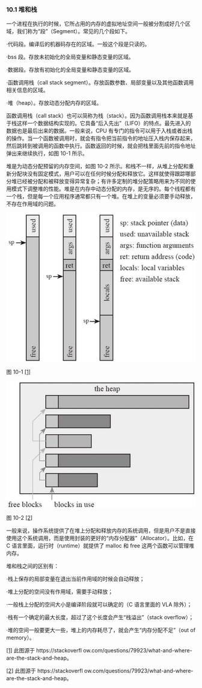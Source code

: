 ### 10.1 堆和栈

一个进程在执行的时候，它所占用的内存的虚拟地址空间一般被分割成好几个区域，我们称为“段”（Segment）。常见的几个段如下。

·代码段。编译后的机器码存在的区域。一般这个段是只读的。

·bss 段。存放未初始化的全局变量和静态变量的区域。

·数据段。存放有初始化的全局变量和静态变量的区域。

·函数调用栈（call stack segment）。存放函数参数、局部变量以及其他函数调用相关信息的区域。

·堆（heap）。存放动态分配内存的区域。

函数调用栈（call stack）也可以简称为栈（stack）。因为函数调用栈本来就是基于栈这样一个数据结构实现的。它具备“后入先出”（LIFO）的特点。最先进入的数据也是最后出来的数据。一般来说，CPU 有专门的指令可以用于入栈或者出栈的操作。当一个函数被调用时，就会有指令把当前指令的地址压入栈内保存起来，然后跳转到被调用的函数中执行。函数返回的时候，就会把栈里面先前的指令地址弹出来继续执行，如图 10-1 所示。

堆是为动态分配预留的内存空间，如图 10-2 所示。和栈不一样，从堆上分配和重新分配块没有固定模式，用户可以在任何时候分配和释放它。这样就使得跟踪哪部分堆已经被分配和被释放变得异常复杂；有许多定制的堆分配策略用来为不同的使用模式下调整堆的性能。堆是在内存中动态分配的内存，是无序的。每个线程都有一个栈，但是每一个应用程序通常都只有一个堆。在堆上的变量必须要手动释放，不存在作用域的问题。

![](../images/Image00008.jpg)

图 10-1 [\[1\]](text00048.html#ch1%5Fback)

![](../images/Image00009.jpg)

图 10-2 [\[2\]](text00048.html#ch2%5Fback)

一般来说，操作系统提供了在堆上分配和释放内存的系统调用，但是用户不是直接使用这个系统调用，而是使用封装的更好的“内存分配器”（Allocator）。比如，在 C 语言里面，运行时（runtime）就提供了 malloc 和 free 这两个函数可以管理堆内存。

堆和栈之间的区别有：

·栈上保存的局部变量在退出当前作用域的时候会自动释放；

·堆上分配的空间没有作用域，需要手动释放；

·一般栈上分配的空间大小是编译阶段就可以确定的（C 语言里面的 VLA 除外）；

·栈有一个确定的最大长度，超过了这个长度会产生“栈溢出”（stack overflow）；

·堆的空间一般要更大一些，堆上的内存耗尽了，就会产生“内存分配不足”（out of memory）。

[\[1\]](text00048.html#ch1) 此图源于 https://stackoverfl ow.com/questions/79923/what-and-where-are-the-stack-and-heap。

[\[2\]](text00048.html#ch2) 此图源于 https://stackoverfl ow.com/questions/79923/what-and-where-are-the-stack-and-heap。
